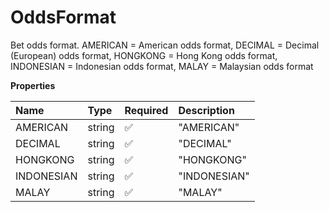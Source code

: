 # OddsFormat

Bet odds format. AMERICAN = American odds format, DECIMAL = Decimal (European) odds format, HONGKONG = Hong Kong odds format, INDONESIAN = Indonesian odds format, MALAY = Malaysian odds format

**Properties**

| Name       | Type   | Required | Description  |
| :--------- | :----- | :------- | :----------- |
| AMERICAN   | string | ✅       | "AMERICAN"   |
| DECIMAL    | string | ✅       | "DECIMAL"    |
| HONGKONG   | string | ✅       | "HONGKONG"   |
| INDONESIAN | string | ✅       | "INDONESIAN" |
| MALAY      | string | ✅       | "MALAY"      |
